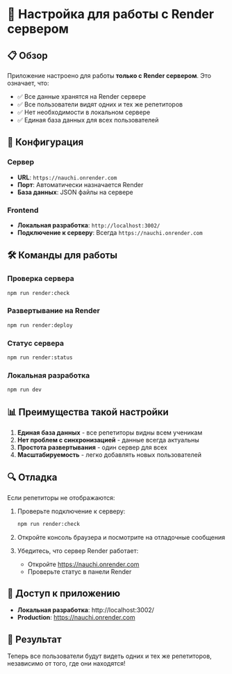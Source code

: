 # 🚀 Настройка для работы с Render сервером

## 📋 Обзор

Приложение настроено для работы **только с Render сервером**. Это означает, что:

- ✅ Все данные хранятся на Render сервере
- ✅ Все пользователи видят одних и тех же репетиторов
- ✅ Нет необходимости в локальном сервере
- ✅ Единая база данных для всех пользователей

## 🔧 Конфигурация

### Сервер
- **URL**: `https://nauchi.onrender.com`
- **Порт**: Автоматически назначается Render
- **База данных**: JSON файлы на сервере

### Frontend
- **Локальная разработка**: `http://localhost:3002/`
- **Подключение к серверу**: Всегда `https://nauchi.onrender.com`

## 🛠️ Команды для работы

### Проверка сервера
```bash
npm run render:check
```

### Развертывание на Render
```bash
npm run render:deploy
```

### Статус сервера
```bash
npm run render:status
```

### Локальная разработка
```bash
npm run dev
```

## 📊 Преимущества такой настройки

1. **Единая база данных** - все репетиторы видны всем ученикам
2. **Нет проблем с синхронизацией** - данные всегда актуальны
3. **Простота развертывания** - один сервер для всех
4. **Масштабируемость** - легко добавлять новых пользователей

## 🔍 Отладка

Если репетиторы не отображаются:

1. Проверьте подключение к серверу:
   ```bash
   npm run render:check
   ```

2. Откройте консоль браузера и посмотрите на отладочные сообщения

3. Убедитесь, что сервер Render работает:
   - Откройте https://nauchi.onrender.com
   - Проверьте статус в панели Render

## 📱 Доступ к приложению

- **Локальная разработка**: http://localhost:3002/
- **Production**: https://nauchi.onrender.com

## 🎯 Результат

Теперь все пользователи будут видеть одних и тех же репетиторов, независимо от того, где они находятся!
